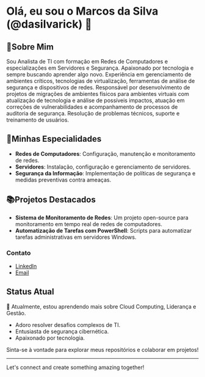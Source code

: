 # Olá, eu sou o Marcos da Silva (@dasilvarick) 👋
<!-- Cabeçalhos
Os níveis de cabeçalhos são de 1 # à 6 #, sendo o menor #, é maior cabeçalho, por exemplo abaixo em markdown e lado HTML:
# Título 1 -> <h1>Título 1</h1>
## Título 2 -> <h2>Título 2</h2>
### Título 3 -> <h3>Título 3</h3>
#### Título 4 -> <h4>Título 4</h4>
##### Título 5 -> <h5>Título 5</h5>
###### Título 6 -> <h6>Título 6</h6>

Estilo da fonte:

*italico* ou _italico_
**Negrito** ou __Negrito__
___Negrito e italico___

Tipos de Lista, ordenada e não ordenada:

- Lista 1
- Lista 2
    - Sublista

1. Lista 1
2. Lista 2
    1. Sublista

Criação de apontamento de um link, parecido com um hiperlink, não aparece a imagem, direciona para o site onde ela está:
[Texto da imagem](https://scansource.com.br/wp-content/webp-express/webp-images/uploads/2024/02/Imagem-Principal.jpg.webp)

Desse método adiciona a imagem na página:
![Por do Sol](https://img.freepik.com/fotos-premium/por-do-sol-no-mar_69709-957.jpg)

Como digitar blocos de códigos:
códigos de uma linha utilizar uma crase `codigo`, exemplo:
`system.out.println();`
códigos de várias linhas utilizar três crases ```codigo```, exemplo:
```system.out.println();system.out.println();system.out.println();system.out.println();system.out.println();system.out.println();system.out.println();system.out.println();system.out.println();system.out.println(); ```

Para colocar citações: 
> Texto da citação
> Se estiver se sentindo desmotivados ou sentindo que não é bom suficiente, incendeie seu coração. Enxugue as lágrimas e siga em frente. Quando se entristecer ou se acovardar, lembre-se que o fluxo do tempo nunca para. Ele não vai te esperar enquanto você se afoga na tristeza. Kyojuro Rengoku.
-->

 
## 📌Sobre Mim
Sou Analista de TI com formação em Redes de Computadores e especializações em Servidores e Segurança. Apaixonado por tecnologia e sempre buscando aprender algo novo.
Experiência em gerenciamento de ambientes críticos, tecnologias de virtualização, ferramentas de análise de segurança e dispositivos de redes. Responsável por desenvolvimento de projetos de migrações de ambientes físicos para ambientes virtuais com atualização de tecnologia e análise de possíveis impactos, atuação em correções de vulnerabilidades e acompanhamento de processos de auditoria de segurança. Resolução de problemas técnicos, suporte e treinamento de usuários.


## 🏢Minhas Especialidades
- **Redes de Computadores**: Configuração, manutenção e monitoramento de redes.
- **Servidores**: Instalação, configuração e gerenciamento de servidores.
- **Segurança da Informação**: Implementação de políticas de segurança e medidas preventivas contra ameaças.

## 📚Projetos Destacados
- **Sistema de Monitoramento de Redes**: Um projeto open-source para monitoramento em tempo real de redes de computadores.
- **Automatização de Tarefas com PowerShell**: Scripts para automatizar tarefas administrativas em servidores Windows.

### Contato
- [LinkedIn](https://www.linkedin.com/in/marcos-afs/)
- [Email](mailto:marcoss.afs@gmail.com)

## Status Atual
🌱 Atualmente, estou aprendendo mais sobre Cloud Computing, Liderança e Gestão.
- Adoro resolver desafios complexos de TI.
- Entusiasta de segurança cibernética.
- Apaixonado por tecnologia.

Sinta-se à vontade para explorar meus repositórios e colaborar em projetos!

---

Let's connect and create something amazing together!

<!---
dasilvarick/dasilvarick is a ✨ special ✨ repository because its `README.md` (this file) appears on your GitHub profile.
You can click the Preview link to take a look at your changes.
--->
